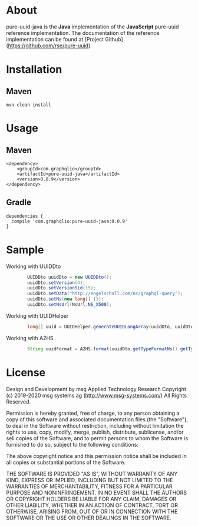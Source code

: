 # About
pure-uuid-java is the **Java** implementation of the **JavaScript** pure-uuid reference implementation. 
The documentation of the reference implementation can be found at [Project Github] (https://github.com/rse/pure-uuid). 

 
# Installation
## Maven 
   
```
mvn clean install
```

# Usage 

## Maven 
```
<dependency>
	<groupId>com.graphqlio</groupId>
	<artifactId>pure-uuid-java</artifactId>
	<version>0.0.9</version>
</dependency>

```

## Gradle 

```
dependencies {
  compile 'com.graphqlio:pure-uuid-java:0.0.9'
}
```


# Sample 

Working with UUIDDto

``` java
		UUIDDto uuidDto = new UUIDDto();
		uuidDto.setVersion(4);
		uuidDto.setVersionSid(15);
		uuidDto.setData("http://engelschall.com/ns/graphql-query");
		uuidDto.setNs(new long[] {});
		uuidDto.setNsUrl(NsUrl.NS_X500);
```

Working with UUIDHelper

``` java
		long[] uuid = UUIDHelper.generateUUIDLongArray(uuidDto, uuidDto.getVersion());
```

Working with A2HS

``` java
		String uuidFormat = A2HS.format(uuidDto.getTypeFormatNs().getTypeFormat(), uuid);
```


# License 
Design and Development by msg Applied Technology Research
Copyright (c) 2019-2020 msg systems ag (http://www.msg-systems.com/)
All Rights Reserved.
 
Permission is hereby granted, free of charge, to any person obtaining
a copy of this software and associated documentation files (the
"Software"), to deal in the Software without restriction, including
without limitation the rights to use, copy, modify, merge, publish,
distribute, sublicense, and/or sell copies of the Software, and to
permit persons to whom the Software is furnished to do so, subject to
the following conditions:
 
The above copyright notice and this permission notice shall be included
in all copies or substantial portions of the Software.
 
THE SOFTWARE IS PROVIDED "AS IS", WITHOUT WARRANTY OF ANY KIND,
EXPRESS OR IMPLIED, INCLUDING BUT NOT LIMITED TO THE WARRANTIES OF
MERCHANTABILITY, FITNESS FOR A PARTICULAR PURPOSE AND NONINFRINGEMENT.
IN NO EVENT SHALL THE AUTHORS OR COPYRIGHT HOLDERS BE LIABLE FOR ANY
CLAIM, DAMAGES OR OTHER LIABILITY, WHETHER IN AN ACTION OF CONTRACT,
TORT OR OTHERWISE, ARISING FROM, OUT OF OR IN CONNECTION WITH THE
SOFTWARE OR THE USE OR OTHER DEALINGS IN THE SOFTWARE.
